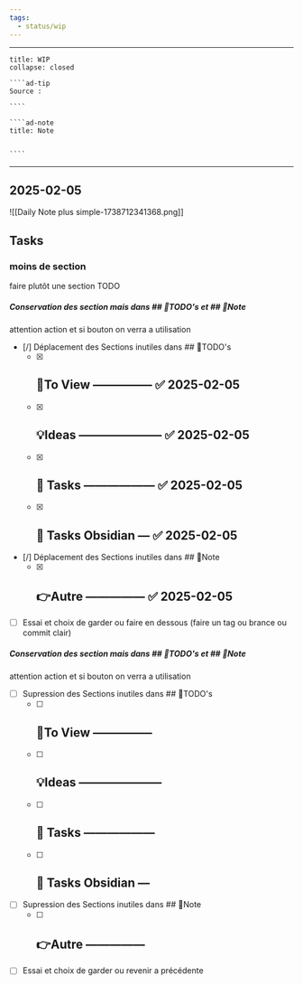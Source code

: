 ```yaml
---
tags:
  - status/wip
---
```


---
 
``````ad-example
title: WIP 
collapse: closed

````ad-tip
Source : 

````

````ad-note
title: Note
 

````

``````

---
## 2025-02-05
![[Daily Note plus simple-1738712341368.png]]

## Tasks

### moins de section
faire plutôt une section TODO 

##### Conservation des section mais dans  ## 📎TODO's et ## 📝Note
attention action et si bouton on verra a utilisation
- [/] Déplacement des Sections inutiles  dans ## 📎TODO's
	- [x] ## 👀To View ————— ✅ 2025-02-05
	- [x] ## 💡Ideas ——————— ✅ 2025-02-05
	- [x] ## 🚀 Tasks —————— ✅ 2025-02-05
	- [x] ## 🚀 Tasks Obsidian — ✅ 2025-02-05
- [/] Déplacement des Sections inutiles dans ## 📝Note
	- [x] ## 👉Autre ————— ✅ 2025-02-05
- [ ] Essai et choix de garder ou faire en dessous (faire un tag ou brance ou commit clair) 
##### Conservation des section mais dans  ## 📎TODO's et ## 📝Note
attention action et si bouton on verra a utilisation
- [ ] Supression des Sections inutiles  dans ## 📎TODO's
	- [ ] ## 👀To View —————
	- [ ] ## 💡Ideas ———————
	- [ ] ## 🚀 Tasks ——————
	- [ ] ## 🚀 Tasks Obsidian —
- [ ] Supression des Sections inutiles dans ## 📝Note
	- [ ] ## 👉Autre —————
- [ ] Essai et choix de garder ou revenir a précédente